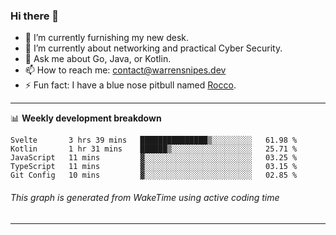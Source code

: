 ### Hi there 👋

- 🔭 I’m currently furnishing my new desk.
- 🌱 I’m currently about networking and practical Cyber Security.
- 💬 Ask me about Go, Java, or Kotlin.
- 📫 How to reach me: contact@warrensnipes.dev
- ⚡ Fun fact: I have a blue nose pitbull named [Rocco](https://i.imgur.com/iLsSCKu.jpg).

-------

📊 **Weekly development breakdown**
<!--START_SECTION:waka-->
```text
Svelte       3 hrs 39 mins   ███████████████▒░░░░░░░░░   61.98 % 
Kotlin       1 hr 31 mins    ██████▒░░░░░░░░░░░░░░░░░░   25.71 % 
JavaScript   11 mins         ▓░░░░░░░░░░░░░░░░░░░░░░░░   03.25 % 
TypeScript   11 mins         ▓░░░░░░░░░░░░░░░░░░░░░░░░   03.15 % 
Git Config   10 mins         ▓░░░░░░░░░░░░░░░░░░░░░░░░   02.85 % 
```
<!--END_SECTION:waka-->
###### *This graph is generated from WakeTime using active coding time*
-------
